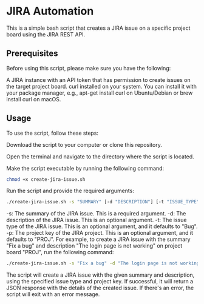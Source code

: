 # JIRA Automation
This is a simple bash script that creates a JIRA issue on a specific project board using the JIRA REST API.

## Prerequisites
Before using this script, please make sure you have the following:

A JIRA instance with an API token that has permission to create issues on the target project board.
curl installed on your system. You can install it with your package manager, e.g., apt-get install curl on Ubuntu/Debian or brew install curl on macOS.
## Usage
To use the script, follow these steps:

Download the script to your computer or clone this repository.

Open the terminal and navigate to the directory where the script is located.

Make the script executable by running the following command:

```bash
chmod +x create-jira-issue.sh
```


Run the script and provide the required arguments:
```bash
./create-jira-issue.sh -s "SUMMARY" [-d "DESCRIPTION"] [-t "ISSUE_TYPE"] [-p "PROJECT_KEY"]
```

-s: The summary of the JIRA issue. This is a required argument.
-d: The description of the JIRA issue. This is an optional argument.
-t: The issue type of the JIRA issue. This is an optional argument, and it defaults to "Bug".
-p: The project key of the JIRA project. This is an optional argument, and it defaults to "PROJ".
For example, to create a JIRA issue with the summary "Fix a bug" and description "The login page is not working" on project board "PROJ", run the following command:
```bash
./create-jira-issue.sh -s "Fix a bug" -d "The login page is not working"
```

The script will create a JIRA issue with the given summary and description, using the specified issue type and project key. If successful, it will return a JSON response with the details of the created issue. If there's an error, the script will exit with an error message.